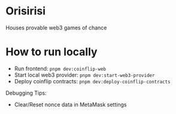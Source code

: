 # Orisirisi

Houses provable web3 games of chance

# How to run locally

- Run frontend: `pnpm dev:coinflip-web `
- Start local web3 provider: `pnpm dev:start-web3-provider`
- Deploy coinflip contracts: `pnpm dev:deploy-coinflip-contracts`

Debugging Tips:

- Clear/Reset nonce data in MetaMask settings
